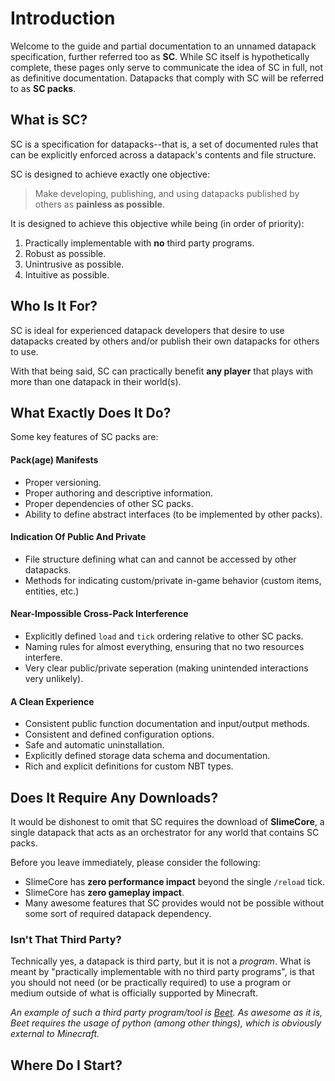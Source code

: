 # Introduction

Welcome to the guide and partial documentation to an unnamed datapack specification, further referred too as **SC**. While SC itself is hypothetically complete, these pages only serve to communicate the idea of SC in full, not as definitive documentation. Datapacks that comply with SC will be referred to as **SC packs**.


## What is SC?
SC is a specification for datapacks--that is, a set of documented rules that can be explicitly enforced across a datapack's contents and file structure.

SC is designed to achieve exactly one objective:
> Make developing, publishing, and using datapacks published by others as **painless as possible**.

It is designed to achieve this objective while being (in order of priority):

1. Practically implementable with **no** third party programs.
2. Robust as possible.
3. Unintrusive as possible.
4. Intuitive as possible.

## Who Is It For?
SC is ideal for experienced datapack developers that desire to use datapacks created by others and/or publish their own datapacks for others to use.

With that being said, SC can practically benefit **any player** that plays with more than one datapack in their world(s).

## What Exactly Does It Do?
Some key features of SC packs are:

#### Pack(age) Manifests

* Proper versioning.
* Proper authoring and descriptive information.
* Proper dependencies of other SC packs.
* Ability to define abstract interfaces (to be implemented by other packs).

#### Indication Of Public And Private

* File structure defining what can and cannot be accessed by other datapacks.
* Methods for indicating custom/private in-game behavior (custom items, entities, etc.)

#### Near-Impossible Cross-Pack Interference

* Explicitly defined `load` and `tick` ordering relative to other SC packs.
* Naming rules for almost everything, ensuring that no two resources interfere.
* Very clear public/private seperation (making unintended interactions very unlikely).

#### A Clean Experience
* Consistent public function documentation and input/output methods.
* Consistent and defined configuration options.
* Safe and automatic uninstallation.
* Explicitly defined storage data schema and documentation.
* Rich and explicit definitions for custom NBT types.



## Does It Require Any Downloads?
It would be dishonest to omit that SC requires the download of **SlimeCore**, a single datapack that acts as an orchestrator for any world that contains SC packs.

Before you leave immediately, please consider the following:

* SlimeCore has **zero performance impact** beyond the single `/reload` tick.
* SlimeCore has **zero gameplay impact**.
* Many awesome features that SC provides would not be possible without some sort of required datapack dependency.

### Isn't That Third Party?
Technically yes, a datapack is third party, but it is not a *program*. What is meant by "practically implementable with no third party programs", is that you should not need (or be practically required) to use a program or medium outside of what is officially supported by Minecraft.

*An example of such a third party program/tool is [Beet](https://github.com/mcbeet/beet). As awesome as it is, Beet requires the usage of python (among other things), which is obviously external to Minecraft.*

## Where Do I Start?



